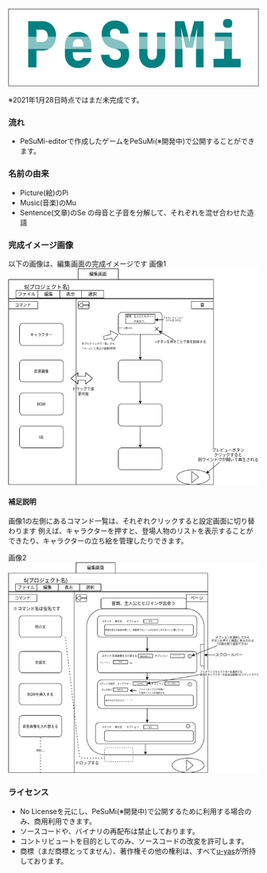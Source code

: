 ![logo](./image/logo.png)

※2021年1月28日時点ではまだ未完成です。
### 流れ
- PeSuMi-editorで作成したゲームをPeSuMi(※開発中)で公開することができます。
###  名前の由来
- Picture(絵)のPi
- Music(音楽)のMu
- Sentence(文章)のSe
の母音と子音を分解して、それぞれを混ぜ合わせた造語
### 完成イメージ画像
以下の画像は、編集画面の完成イメージです
画像1
![画像1](見本/完成イメージ画像1.png)
#### 補足説明
画像1の左側にあるコマンド一覧は、それぞれクリックすると設定画面に切り替わります
例えば、キャラクターを押すと、登場人物のリストを表示することができたり、キャラクターの立ち絵を管理したりできます。

画像2
![画像2](見本/完成イメージ画像2.png)
### ライセンス
- No Licenseを元にし、PeSuMi(※開発中)で公開するために利用する場合のみ、商用利用できます。
- ソースコードや、バイナリの再配布は禁止しております。
- コントリビュートを目的としてのみ、ソースコードの改変を許可します。
- 商標（まだ商標とってません）、著作権その他の権利は、すべて[u-yas](https://github.com/u-yas)が所持しております。
